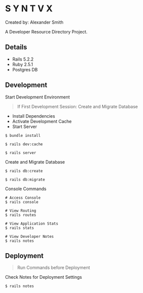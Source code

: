 # S Y N T V X

Created by: Alexander Smith


A Developer Resource Directory Project.

## Details

* Rails 5.2.2
* Ruby 2.5.1
* Postgres DB

## Development

Start Development Environment

> If First Development Session: Create and Migrate Database

* Install Dependencies
* Activate Development Cache
* Start Server

```
$ bundle install

$ rails dev:cache

$ rails server
```

Create and Migrate Database

```
$ rails db:create

$ rails db:migrate
```

Console Commands

```
# Access Console
$ rails console

# View Routing
$ rails routes

# View Application Stats
$ rails stats

# View Developer Notes
$ rails notes
```

## Deployment

> Run Commands before Deployment

Check Notes for Deployment Settings
```
$ rails notes
```

